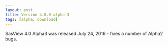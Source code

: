 ```yaml
---
layout: post
title: Version 4.0.0-alpha-3
tags: [alpha, download]
---
```


SasView 4.0 Alpha3 was released July 24, 2016 - fixes a number of Alpha2 bugs.
